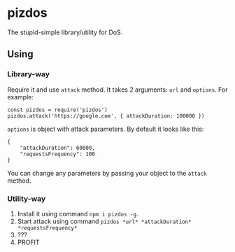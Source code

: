 # pizdos
The stupid-simple library/utility for DoS.
## Using
### Library-way
Require it and use `attack` method.
It takes 2 arguments: `url` and `options`.
For example:
```
const pizdos = require('pizdos')
pizdos.attack('https://google.com', { attackDuration: 100000 })
```
`options` is object with attack parameters. By default it looks like this:
```
{
    "attackDuration": 60000,
    "requestsFrequency": 100
}
```
You can change any parameters by passing your object to the `attack` method.
### Utility-way
1. Install it using command `npm i pizdos -g`.
2. Start attack using command `pizdos *url* *attackDuration* *requestsFrequency*`
3. ???
4. PROFIT

